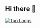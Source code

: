 ## Hi there 👋

[![Top Langs](https://readme-stats-blond-eight.vercel.app/api/top-langs/?username=DaniilRen)](https://github.com/DaniilRen/readme-stats)
